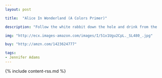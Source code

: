 ```yaml
---
layout: post

title:  "Alice In Wonderland (A Colors Primer)"

description: "Follow the white rabbit down the hole and drink from the purple bottle to meet an orange cat, a blue caterpillar, a mad hatter with a brown hat, and the queen of red hearts in <em>Alice In Wonderland (A Colors Primer)</em>. Kids will love Alison Oliver’s colorful and cheeky illustrations bringing life to Little Master Carroll’s beloved children’s classic."

img: "http://ecx.images-amazon.com/images/I/51x1Ugu2CpL._SL480_.jpg"

buy: "http://amzn.com/1423624777"

tags:
- Jennifer Adams
---
```


{% include content-rss.md %}